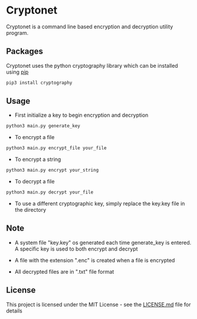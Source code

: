 # Cryptonet

Cryptonet is a command line based encryption and decryption utility program.

## Packages

Cryptonet uses the python cryptography library which can be installed using [pip](https://pip.pypa.io/en/stable/)

```bash
pip3 install cryptography
```

## Usage

- First initialize a key to begin encryption and decryption
```bash
python3 main.py generate_key
```
- To encrypt a file
```bash
python3 main.py encrypt_file your_file
```

- To encrypt a string
```bash
python3 main.py encrypt your_string
```
- To decrypt a file
```bash
python3 main.py decrypt your_file
```
- To use a different cryptographic key, simply replace the key.key file in the directory


## Note
- A system file "key.key" os  generated each time generate_key is entered. A specific key is used to both encrypt and decrypt

- A file with the extension ".enc" is created when a file is encrypted

- All decrypted files are in ".txt" file format

## License
This project is licensed under the MIT License - see the [LICENSE.md](LICENSE.md) file for details

